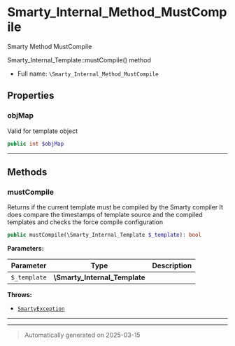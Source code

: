 
# Smarty_Internal_Method_MustCompile

Smarty Method MustCompile

Smarty_Internal_Template::mustCompile() method

* Full name: `\Smarty_Internal_Method_MustCompile`



## Properties


### objMap

Valid for template object

```php
public int $objMap
```






***

## Methods


### mustCompile

Returns if the current template must be compiled by the Smarty compiler
It does compare the timestamps of template source and the compiled templates and checks the force compile
configuration

```php
public mustCompile(\Smarty_Internal_Template $_template): bool
```








**Parameters:**

| Parameter | Type | Description |
|-----------|------|-------------|
| `$_template` | **\Smarty_Internal_Template** |  |




**Throws:**

- [`SmartyException`](./SmartyException.md)



***


***
> Automatically generated on 2025-03-15
